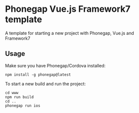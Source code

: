 # Phonegap Vue.js Framework7 template

A template for starting a new project with Phonegap, Vue.js and Framework7

## Usage

Make sure you have Phonegap/Cordova installed:

```shell
npm install -g phonegap@latest
```

To start a new build and run the project:

```shell
cd www
npm run build
cd ..
phonegap run ios
```
